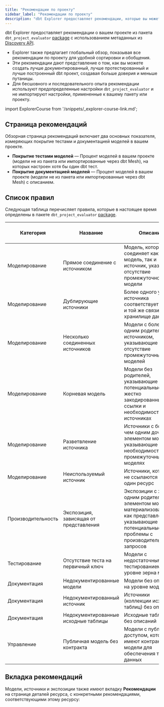 ```yaml
---
title: "Рекомендации по проекту"
sidebar_label: "Рекомендации по проекту"
description: "dbt Explorer предоставляет рекомендации, которые вы можете использовать для улучшения качества вашего dbt проекта."
---
```


dbt Explorer предоставляет рекомендации о вашем проекте из пакета `dbt_project_evaluator` [package](https://hub.getdbt.com/dbt-labs/dbt_project_evaluator/latest/) с использованием метаданных из [Discovery API](/docs/dbt-cloud-apis/discovery-api).

- Explorer также предлагает глобальный обзор, показывая все рекомендации по проекту для удобной сортировки и обобщения.
- Эти рекомендации дают представление о том, как вы можете создать лучше документированный, лучше протестированный и лучше построенный dbt проект, создавая больше доверия и меньше путаницы.
- Для бесшовного и последовательного опыта рекомендации используют предопределенные настройки `dbt_project_evaluator` и не импортируют настройки, примененные к вашему пакету или проекту.

import ExplorerCourse from '/snippets/_explorer-course-link.md';

<ExplorerCourse />

## Страница рекомендаций
Обзорная страница рекомендаций включает два основных показателя, измеряющих покрытие тестами и документацией моделей в вашем проекте.

- **Покрытие тестами моделей** &mdash; Процент моделей в вашем проекте (модели не из пакета или импортированные через dbt Mesh), на которых настроен хотя бы один dbt тест.
- **Покрытие документацией моделей** &mdash; Процент моделей в вашем проекте (модели не из пакета или импортированные через dbt Mesh) с описанием.

<Lightbox src="/img/docs/collaborate/dbt-explorer/example-recommendations-overview.png" width="100%" title="Пример обзорной страницы рекомендаций с метриками проекта и рекомендациями для всех ресурсов в проекте"/>

## Список правил
Следующая таблица перечисляет правила, которые в настоящее время определены в пакете `dbt_project_evaluator` [package](https://hub.getdbt.com/dbt-labs/dbt_project_evaluator/latest/).

| Категория | Название | Описание | Ссылка на документацию пакета |
| --- | --- | --- | --- |
| Моделирование | Прямое соединение с источником | Модель, которая соединяет как модель, так и источник, указывая на отсутствие промежуточной модели | [GitHub](https://dbt-labs.github.io/dbt-project-evaluator/0.8/rules/modeling/#direct-join-to-source) |
| Моделирование | Дублирующие источники | Более одного узла источника соответствует одной и той же связи в хранилище данных | [GitHub](https://dbt-labs.github.io/dbt-project-evaluator/0.8/rules/modeling/#duplicate-sources) |
| Моделирование | Несколько соединенных источников | Модели с более чем одним родительским источником, указывающие на отсутствие промежуточных моделей | [GitHub](https://dbt-labs.github.io/dbt-project-evaluator/0.8/rules/modeling/#multiple-sources-joined) |
| Моделирование | Корневая модель | Модели без родителей, указывающие на потенциальные жестко закодированные ссылки и необходимость в источниках | [GitHub](https://dbt-labs.github.io/dbt-project-evaluator/0.8/rules/modeling/#root-models) |
| Моделирование | Разветвление источника | Источники с более чем одним дочерним элементом модели, указывающие на необходимость в промежуточных моделях | [GitHub](https://dbt-labs.github.io/dbt-project-evaluator/0.8/rules/modeling/#source-fanout) |
| Моделирование | Неиспользуемый источник | Источники, которые не ссылаются ни на один ресурс | [GitHub](https://dbt-labs.github.io/dbt-project-evaluator/0.8/rules/modeling/#unused-sources) |
| Производительность | Экспозиция, зависящая от представления | Экспозиции с хотя бы одним родительским элементом модели, материализованным как представление, указывающие на потенциальные проблемы с производительностью запросов | [GitHub](https://dbt-labs.github.io/dbt-project-evaluator/0.8/rules/performance/#exposure-parents-materializations) |
| Тестирование | Отсутствие теста на первичный ключ | Модели с недостаточным тестированием на уровне зерна модели. | [GitHub](https://dbt-labs.github.io/dbt-project-evaluator/0.8/rules/testing/#missing-primary-key-tests) |
| Документация | Недокументированные модели | Модели без описания на уровне модели | [GitHub](https://dbt-labs.github.io/dbt-project-evaluator/0.8/rules/documentation/#undocumented-models) |
| Документация | Недокументированный источник | Источники (коллекции исходных таблиц) без описаний | [GitHub](https://dbt-labs.github.io/dbt-project-evaluator/0.8/rules/documentation/#undocumented-sources) |
| Документация | Недокументированные исходные таблицы | Исходные таблицы без описаний | [GitHub](https://dbt-labs.github.io/dbt-project-evaluator/0.8/rules/documentation/#undocumented-source-tables) |
| Управление | Публичная модель без контракта | Модели с публичным доступом, которые не имеют контракта модели для обеспечения типов данных | [GitHub](https://dbt-labs.github.io/dbt-project-evaluator/0.8/rules/governance/#public-models-without-contracts) |

## Вкладка рекомендаций

Модели, источники и экспозиции также имеют вкладку **Рекомендации** на странице деталей ресурса, с конкретными рекомендациями, соответствующими этому ресурсу:

<Lightbox src="/img/docs/collaborate/dbt-explorer/example-recommendations-tab.png" width="80%" title="Пример вкладки рекомендаций"/>